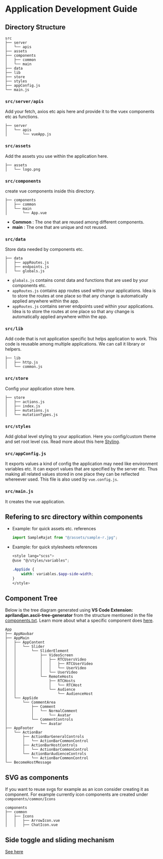 # Application Development Guide

## Directory Structure

```
src
├── server
│   └── apis
├── assets
├── components
│   ├── common
│   └── main
├── data
├── lib
├── store
├── styles
├── appConfig.js
└── main.js 
```

### ```src/server/apis```
Add your fetch, axios etc apis here and provide it to the vuex components etc as functions.

```
├── server
│   └── apis
│       └── vueApp.js
```

### ```src/assets```
Add the assets you use within the application here.

```
├── assets
│   └── logo.png
```

### ```src/components```
create vue components inside this directory.

```
├── components
│   ├── common
│   └── main
│       └── App.vue
```

* **Common** : The one that are reused among different components.
* **main** : The one that are unique and not reused.

### ```src/data```
Store data needed by components etc.

```
├── data
│   ├── appRoutes.js
│   ├── endpoints.js
│   └── globals.js
```

* ```globals.js``` contains const data and functions that are used by your components etc.
* ```appRoutes.js``` contains app routes used within your applications. Idea is to store the routes at one place so that any change is automatically applied anywhere within the app.
* ```appRoutes.js``` contains server endpoints used within your applications. Idea is to store the routes at one place so that any change is automatically applied anywhere within the app.

### ```src/lib```
Add code that is not application specific but helps application to work. This code is reusable among multiple applications. We can call it library or helpers.

```
├── lib
│   ├── http.js
│   └── common.js
```

### ```src/store```
Config your application store here.

```
├── store
│   ├── actions.js
│   ├── index.js
│   ├── mutations.js
│   └── mutationTypes.js
```

### ```src/styles```
Add global level styling to your application. Here you config/custom theme and set root level css. Read more about this here [Styling](styling.md).

### ```src/appConfig.js```
It exports values a kind of config the application may need like environment variables etc. It can export values that are specified by the server etc.
Thus making all related values stored in one place they can be reflected whereever used. This file is also used by ```vue.config.js```.

### ```src/main.js```
It creates the vue application.

## Refering to src directory within components

* Example: for quick assets etc. references
    ```js
    import SampleRajat from "@/assets/sample-r.jpg";
    ```
* Example: for quick stylesheets references
    ```scss
    <style lang="scss">
    @use "@/styles/variables";

    .AppSide {
        width: variables.$app-side-width;
    }
    </style>
    ```

## Component Tree

Below is the tree diagram generated using **VS Code Extension: aprilandjan.ascii-tree-generator** from the structure mentioned in the file [components.txt](components.txt). Learn more about what a specific component does [here](components.md).

```
App
├── AppNavbar
├── AppMain
│   ├── AppContent
│   │   └── Slider
│   │       └── SliderElement
│   │           ├── VideoScreen
│   │           │   ├── RTCUsersVideo
│   │           │   │   ├── RTCUserVideo
│   │           │   │   └── UserVideo
│   │           │   └── UserVideo
│   │           └── RemoteHosts
│   │               ├── RTCHosts
│   │               │   └── RTCHost
│   │               └── Audience
│   │                   └── AudienceHost
│   └── AppSide
│       └── CommentArea
│           ├── Comment
│           │   └── NormalComment
│           │       └── Avatar
│           └── CommentControls
│               └── Avatar
├── AppFooter
│   └── ActionBar
│       ├── ActionBarGeneralControls
│       │   └── ActionBarCommonControl
│       ├── ActionBarHostControls
│       │   └── ActionBarCommonControl
│       └── ActionBarAudienceControls
│           └── ActionBarCommonControl
└── BecomeHostMessage
```

## SVG as components

If you want to reuse svgs for example as an icon consider creating it as component. For example currently icon components are created under ```components/common/Icons```

```
components
├── common
│   ├── Icons
│   │   ├── ArrowIcon.vue
│   │   ├── ChatIcon.vue
```

## Side toggle and sliding mechanism

[See here](side-toggle-and-sliding.md)